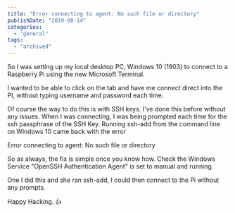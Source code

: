 ```yaml
---
title: "Error connecting to agent: No such file or directory"
publishDate: "2019-08-14"
categories: 
  - "general"
tags:
  - "archived"
---
```


So I was setting up my local desktop PC, Windows 10 (1903) to connect to a Raspberry Pi using the new Microsoft Terminal.

I wanted to be able to click on the tab and have me connect direct into the PI, without typing username and password each time.

Of course the way to do this is with SSH keys. I've done this before without any issues. When I was connecting, I was being prompted each time for the ssh passphrase of the SSH Key. Running ssh-add from the command line on Windows 10 came back with the error

Error connecting to agent: No such file or directory

So as always, the fix is simple once you know how. Check the Windows Service "OpenSSH Authentication Agent" is set to manual and running.

One I did this and she ran ssh-add, I could then connect to the Pi without any prompts.

Happy Hacking. 👍
